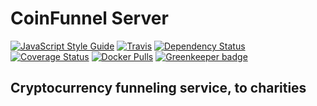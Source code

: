 # CoinFunnel Server
[![JavaScript Style Guide](https://img.shields.io/badge/code_style-standard-brightgreen.svg)](https://standardjs.com)
[![Travis](https://travis-ci.org/thefarang/base.svg?branch=master)](https://travis-ci.org/thefarang/base)
[![Dependency Status](https://david-dm.org/thefarang/base.svg)](https://david-dm.org/thefarang/base)
[![Coverage Status](https://coveralls.io/repos/github/thefarang/base/badge.svg?branch=master)](https://coveralls.io/github/thefarang/base?branch=master)
[![Docker Pulls](https://img.shields.io/docker/pulls/thefarang/base.svg)](https://hub.docker.com/r/thefarang/base/) [![Greenkeeper badge](https://badges.greenkeeper.io/bjvickers/coinfunnel.svg)](https://greenkeeper.io/)

## Cryptocurrency funneling service, to charities
